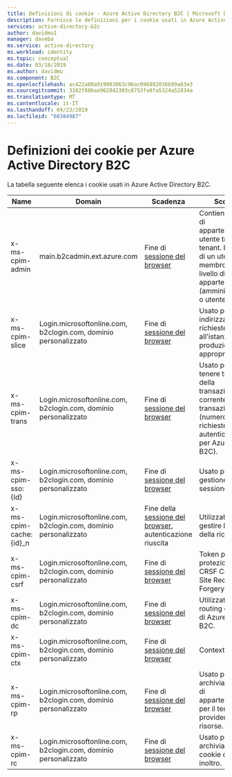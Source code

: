```yaml
---
title: Definizioni di cookie - Azure Active Directory B2C | Microsoft Docs
description: Fornisce le definizioni per i cookie usati in Azure Active Directory B2C.
services: active-directory-b2c
author: davidmu1
manager: daveba
ms.service: active-directory
ms.workload: identity
ms.topic: conceptual
ms.date: 03/18/2019
ms.author: davidmu
ms.component: B2C
ms.openlocfilehash: ac422a00a919903063c96ac096882036b99a63e3
ms.sourcegitcommit: 3102f886aa962842303c8753fe8fa5324a52834a
ms.translationtype: MT
ms.contentlocale: it-IT
ms.lasthandoff: 04/23/2019
ms.locfileid: "60384987"
---
```

# <a name="cookies-definitions-for-azure-active-directory-b2c"></a>Definizioni dei cookie per Azure Active Directory B2C

La tabella seguente elenca i cookie usati in Azure Active Directory B2C.

| Name | Domain | Scadenza | Scopo |
| ----------- | ------ | -------------------------- | --------- |
| x-ms-cpim-admin | main.b2cadmin.ext.azure.com | Fine di [sessione del browser](active-directory-b2c-token-session-sso.md) | Contiene i dati di appartenenza utente tra i tenant. I tenant di un utente è membro di e a livello di appartenenza (amministratore o utente). |
| x-ms-cpim-slice | Login.microsoftonline.com, b2clogin.com, dominio personalizzato | Fine di [sessione del browser](active-directory-b2c-token-session-sso.md) | Usato per indirizzare le richieste all'istanza di produzione appropriati. |
| x-ms-cpim-trans | Login.microsoftonline.com, b2clogin.com, dominio personalizzato | Fine di [sessione del browser](active-directory-b2c-token-session-sso.md) | Usato per tenere traccia della transazione corrente e le transazioni (numero di richieste di autenticazione per Azure AD B2C). |
| x-ms-cpim-sso:{Id} | Login.microsoftonline.com, b2clogin.com, dominio personalizzato | Fine di [sessione del browser](active-directory-b2c-token-session-sso.md) | Usato per la gestione della sessione SSO. |
| x-ms-cpim-cache:{id}_n | Login.microsoftonline.com, b2clogin.com, dominio personalizzato | Fine della [sessione del browser](active-directory-b2c-token-session-sso.md), autenticazione riuscita | Utilizzato per gestire lo stato della richiesta. |
| x-ms-cpim-csrf | Login.microsoftonline.com, b2clogin.com, dominio personalizzato | Fine di [sessione del browser](active-directory-b2c-token-session-sso.md) | Token per la protezione CRSF Cross-Site Request Forgery. |
| x-ms-cpim-dc | Login.microsoftonline.com, b2clogin.com, dominio personalizzato | Fine di [sessione del browser](active-directory-b2c-token-session-sso.md) | Utilizzato per il routing di rete di Azure AD B2C. |
| x-ms-cpim-ctx | Login.microsoftonline.com, b2clogin.com, dominio personalizzato | Fine di [sessione del browser](active-directory-b2c-token-session-sso.md) | Context |
| x-ms-cpim-rp | Login.microsoftonline.com, b2clogin.com, dominio personalizzato | Fine di [sessione del browser](active-directory-b2c-token-session-sso.md) | Usato per archiviare dati di appartenenza per il tenant del provider di risorse. |
| x-ms-cpim-rc | Login.microsoftonline.com, b2clogin.com, dominio personalizzato | Fine di [sessione del browser](active-directory-b2c-token-session-sso.md) | Usato per archiviare i cookie di inoltro. |

